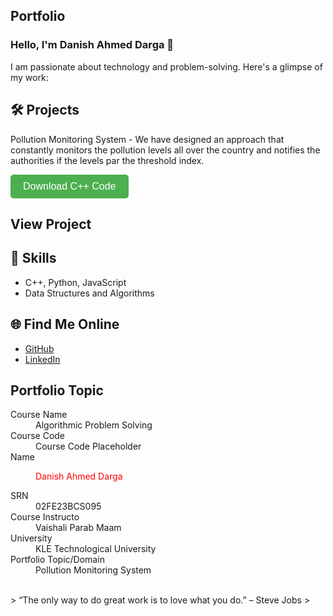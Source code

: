 ## Portfolio

### Hello, I'm Danish Ahmed Darga 👋

I am passionate about technology and problem-solving. Here's a glimpse of my work:

## 🛠️ Projects
Pollution Monitoring System - We have designed an approach that constantly monitors the pollution levels all over the country and notifies the authorities if the levels par the threshold index.

<a href="https://github.com/Danish-Ahmed-Darga/potfolio.github.io/raw/refs/heads/main/T05_DAA_FINAL_COLOURED.cpp">
  <button style="background-color: #4CAF50; color: white; padding: 10px 20px; font-size: 16px; border: none; border-radius: 5px; cursor: pointer;">
    Download C++ Code
  </button>
</a>

## View Project

## 🚀 Skills
- C++, Python, JavaScript
- Data Structures and Algorithms

## 🌐 Find Me Online
- [GitHub](https://github.com/Danish-Ahmed-Darga)
- [LinkedIn](https://www.linkedin.com/in/danish-ahmed-darga-0b3009246)

## Portfolio Topic

<dl>
<dt>Course Name</dt>
<dd>Algorithmic Problem Solving</dd>
<dt>Course Code</dt>
<dd>Course Code Placeholder</dd>
<dt>Name</dt>
<dd><p style="color: red;">Danish Ahmed Darga</p></dd>
<dt>SRN</dt>
<dd>02FE23BCS095</dd>
<dt>Course Instructo</dt>
<dd>Vaishali Parab Maam</dd>
<dt>University</dt>
<dd>KLE Technological University</dd>
<dt>Portfolio Topic/Domain</dt>
<dd>Pollution Monitoring System</dd>
</dl>

<br> 
> “The only way to do great work is to love what you do.” – Steve Jobs
>
